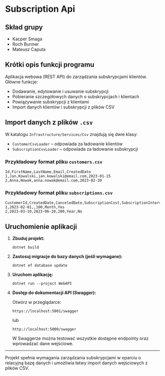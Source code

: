 # Subscription Api

## Skład grupy

- Kacper Smaga
- Roch Burmer
- Mateusz Caputa

## Krótki opis funkcji programu

Aplikacja webowa (REST API) do zarządzania subskrypcjami klientów. Główne funkcje:

- Dodawanie, edytowanie i usuwanie subskrypcji
- Pobieranie szczegółowych danych o subskrypcjach i klientach
- Powiązywanie subskrypcji z klientami
- Import danych klientów i subskrypcji z plików CSV

## Import danych z plików `.csv`

W katalogu `Infrastructure/Services/Csv` znajdują się dwie klasy:

- `CustomerCsvLoader` – odpowiada za ładowanie klientów
- `SubscriptionCsvLoader` – odpowiada za ładowanie subskrypcji

### Przykładowy format pliku `customers.csv`

```
Id,FirstName,LastName,Email,CreatedDate
1,Jan,Kowalski,jan.kowalski@email.com,2023-01-15
2,Anna,Nowak,anna.nowak@email.com,2023-02-20
```

### Przykładowy format pliku `subscriptions.csv`

```
CustomerId,CreatedDate,CanceledDate,SubscriptionCost,SubscriptionInterval,WasSubscriptionPaid
1,2023-02-01,,100,Month,Yes
2,2023-03-10,2023-06-10,200,Year,No
```

## Uruchomienie aplikacji

1. **Zbuduj projekt:**

   ```
   dotnet build
   ```

2. **Zastosuj migracje do bazy danych (jeśli wymagane):**

   ```
   dotnet ef database update
   ```

3. **Uruchom aplikację:**

   ```
   dotnet run --project WebAPI
   ```

4. **Dostęp do dokumentacji API (Swagger):**

   Otwórz w przeglądarce:

   ```
   https://localhost:5001/swagger
   ```

   lub

   ```
   http://localhost:5000/swagger
   ```

   W Swaggerze można testować wszystkie dostępne endpointy oraz wprowadzać dane wejściowe.

---

Projekt spełnia wymagania zarządzania subskrypcjami w oparciu o relacyjną bazę danych i umożliwia łatwy import danych wejściowych z plików CSV.
